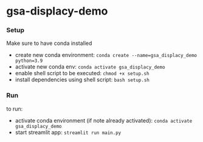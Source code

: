 # gsa-displacy-demo


### Setup
Make sure to have conda installed
- create new conda environment: `conda create --name=gsa_displacy_demo python=3.9`
- activate new conda env: `conda activate gsa_displacy_demo`
- enable shell script to be executed: `chmod +x setup.sh`
- install dependencies using shell script: `bash setup.sh`

### Run
to run:
- activate conda environment (if note already activated): `conda activate gsa_displacy_demo`
- start streamlit app: `streamlit run main.py`
